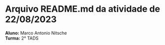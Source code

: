 # Arquivo README.md da atividade de 22/08/2023

**Aluno:** Marco Antonio Nitsche           
**Turma:** 2° TADS
